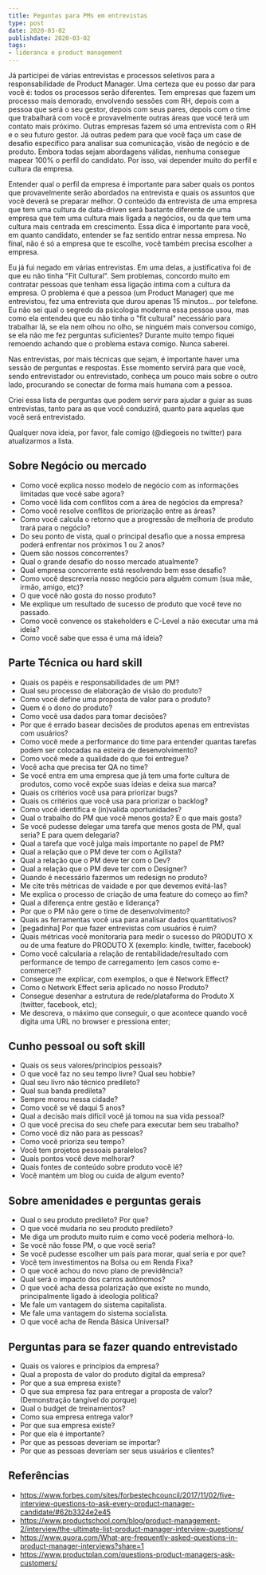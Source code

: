 ```yaml
---
title: Peguntas para PMs em entrevistas
type: post
date: 2020-03-02
publishdate: 2020-03-02
tags:
- lideranca e product management
---
```


Já participei de várias entrevistas e processos seletivos para a responsabilidade de Product Manager. Uma certeza que eu posso dar para você é: todos os processos serão diferentes. Tem empresas que fazem um processo mais demorado, envolvendo sessões com RH, depois com a pessoa que será o seu gestor, depois com seus pares, depois com o time que trabalhará com você e provavelmente outras áreas que você terá um contato mais próximo. Outras empresas fazem só uma entrevista com o RH e o seu futuro gestor. Já outras  pedem para que você faça um case de desafio específico para analisar sua comunicação, visão de negócio e de produto. Embora todas sejam abordagens válidas, nenhuma consegue mapear 100% o perfil do candidato. Por isso, vai depender muito do perfil e cultura da empresa. 

Entender qual o perfil da empresa é importante para saber quais os pontos que provavelmente serão abordados na entrevista e quais os assuntos que você deverá se preparar melhor. O conteúdo da entrevista de uma empresa que tem uma cultura de data-driven será bastante diferente de uma empresa que tem uma cultura mais ligada a negócios, ou da que tem  uma cultura mais centrada em crescimento. Essa dica é importante para você, em quanto candidato, entender se faz sentido entrar nessa empresa.  No final, não é só a empresa que te escolhe, você também precisa escolher a empresa.

Eu já fui negado em várias entrevistas. Em uma delas, a justificativa foi de que eu não tinha "Fit Cultural". Sem problemas, concordo muito em contratar pessoas que tenham essa ligação íntima com a cultura da empresa. O problema é que a pessoa (um Product Manager) que me entrevistou, fez uma entrevista que durou apenas 15 minutos... por telefone. Eu não sei qual o segredo da psicologia moderna essa pessoa usou, mas como ela entendeu que eu não tinha o "fit cultural" necessário para trabalhar lá, se ela nem olhou no olho, se ninguém mais conversou comigo, se ela não me fez perguntas suficientes? Durante muito tempo fiquei remoendo achando que o problema estava comigo. Nunca saberei. 

Nas entrevistas, por mais técnicas que sejam, é importante haver uma sessão de perguntas e respostas. Esse momento servirá para que você, sendo entrevistador ou entrevistado, conheça um pouco mais sobre o outro lado, procurando se conectar de forma mais humana com a pessoa.

Criei essa lista de perguntas que podem servir para ajudar a guiar as suas entrevistas, tanto para as que você conduzirá, quanto para aquelas que você será entrevistado.

Qualquer nova ideia, por favor, fale comigo (@diegoeis no twitter) para atualizarmos a lista.

## Sobre Negócio ou mercado

- Como você explica nosso modelo de negócio com as informações limitadas que você sabe agora?
- Como você lida com conflitos com a área de negócios da empresa?
- Como você resolve conflitos de priorização entre as áreas?
- Como você calcula o retorno que a progressão de melhoria de produto trará para o negócio?
- Do seu ponto de vista, qual o principal desafio que a nossa empresa poderá enfrentar nos próximos 1 ou 2 anos?
- Quem são nossos concorrentes?
- Qual o grande desafio do nosso mercado atualmente?
- Qual empresa concorrente está resolvendo bem esse desafio?
- Como você descreveria nosso negócio para alguém comum (sua mãe, irmão, amigo, etc)?
- O que você não gosta do nosso produto?
- Me explique um resultado de sucesso de produto que você teve no passado.
- Como você convence os stakeholders e C-Level a não executar uma má ideia?
- Como você sabe que essa é uma má ideia?

## Parte Técnica ou hard skill
- Quais os papéis e responsabilidades de um PM?
- Qual seu processo de elaboração de visão do produto?
- Como você define uma proposta de valor para o produto?
- Quem é o dono do produto?
- Como você usa dados para tomar decisões?
- Por que é errado basear decisões de produtos apenas em entrevistas com usuários?
- Como você mede a performance do time para entender quantas tarefas podem ser colocadas na esteira de desenvolvimento?
- Como você mede a qualidade do que foi entregue?
- Você acha que precisa ter QA no time?
- Se você entra em uma empresa que já tem uma forte cultura de produtos, como você expõe suas ideias e deixa sua marca?
- Quais os critérios você usa para priorizar bugs?
- Quais os critérios que você usa para priorizar o backlog?
- Como você identifica e (in)valida oportunidades?
- Qual o trabalho do PM que você menos gosta? E o que mais gosta?
- Se você pudesse delegar uma tarefa que menos gosta de PM, qual seria? E para quem delegaria?
- Qual a tarefa que você julga mais importante no papel de PM?
- Qual a relação que o PM deve ter com o Agilista?
- Qual a relação que o PM deve ter com o Dev?
- Qual a relação que o PM deve ter com o Designer?
- Quando é necessário fazermos um redesign no produto?
- Me cite três métricas de vaidade e por que devemos evitá-las?
- Me explica o processo de criação de uma feature do começo ao fim?
- Qual a diferença entre gestão e liderança?
- Por que o PM não gere o time de desenvolvimento?
- Quais as ferramentas você usa para analisar dados quantitativos?
- [pegadinha] Por que fazer entrevistas com usuários é ruim?
- Quais métricas você monitoraria para medir o sucesso do PRODUTO X ou de uma feature do PRODUTO X (exemplo: kindle, twitter, facebook)
- Como você calcularia a relação de rentabilidade/resultado com performance de tempo de carregamento (em casos como e-commerce)?
- Consegue me explicar, com exemplos, o que é Network Effect?
- Como o Network Effect seria aplicado no nosso Produto?
- Consegue desenhar a estrutura de rede/plataforma do Produto X (twitter, facebook, etc);
- Me descreva, o máximo que conseguir, o que acontece quando você digita uma URL no browser e pressiona enter;

## Cunho pessoal ou soft skill

- Quais os seus valores/princípios pessoais?
- O que você faz no seu tempo livre? Qual seu hobbie?
- Qual seu livro não técnico predileto?
- Qual sua banda predileta?
- Sempre morou nessa cidade?
- Como você se vê daqui 5 anos?
- Qual a decisão mais difícil você já tomou na sua vida pessoal?
- O que você precisa do seu chefe para executar bem seu trabalho?
- Como você diz não para as pessoas?
- Como você prioriza seu tempo?
- Você tem projetos pessoais paralelos?
- Quais pontos você deve melhorar?
- Quais fontes de conteúdo sobre produto você lê?
- Você mantém um blog ou cuida de algum evento?

## Sobre amenidades e perguntas gerais

- Qual o seu produto predileto? Por que?
- O que você mudaria no seu produto predileto?
- Me diga um produto muito ruim e como você poderia melhorá-lo.
- Se você não fosse PM, o que você seria?
- Se você pudesse escolher um país para morar, qual seria e por que?
- Você tem investimentos na Bolsa ou em Renda Fixa?
- O que você achou do novo plano de previdência?
- Qual será o impacto dos carros autônomos?
- O que você acha dessa polarização que existe no mundo, principalmente ligado à ideologia política?
- Me fale um vantagem do sistema capitalista.
- Me fale uma vantagem do sistema socialista.
- O que você acha de Renda Básica Universal?

## Perguntas para se fazer quando entrevistado

- Quais os valores e princípios da empresa?
- Qual a proposta de valor do produto digital da empresa?
- Por que a sua empresa existe?
- O que sua empresa faz para entregar a proposta de valor? (Demonstração tangível do porque)
- Qual o budget de treinamentos?
- Como sua empresa entrega valor?
- Por que sua empresa existe? 
- Por que ela é importante? 
- Por que as pessoas deveriam se importar? 
- Por que as pessoas deveriam ser seus usuários e clientes?


## Referências
- https://www.forbes.com/sites/forbestechcouncil/2017/11/02/five-interview-questions-to-ask-every-product-manager-candidate/#62b3324e2e45
- https://www.productschool.com/blog/product-management-2/interview/the-ultimate-list-product-manager-interview-questions/
- https://www.quora.com/What-are-frequently-asked-questions-in-product-manager-interviews?share=1
- https://www.productplan.com/questions-product-managers-ask-customers/
